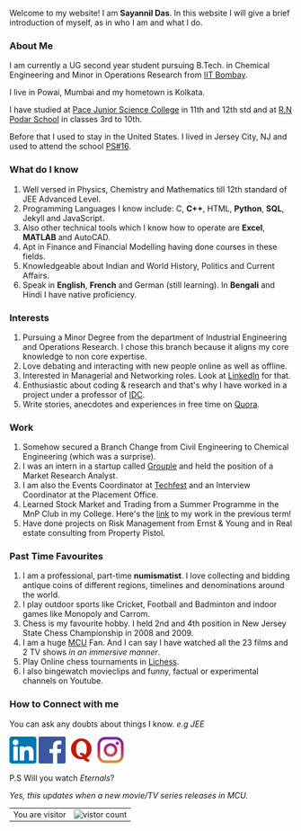 Welcome to my website! I am **Sayannil Das**. In this website I will give a brief introduction of myself, as in who I am and what I do.


### About Me

I am currently a UG second year student pursuing B.Tech. in Chemical Engineering and Minor in Operations Research from [IIT Bombay](https://www.iitb.ac.in/).

I live in Powai, Mumbai and my hometown is Kolkata.

I have studied at [Pace Junior Science College](https://www.pacejuniorsciencecollege.com/pace-jr-science-college-andheri.php) in 11th and 12th std
and at [R.N Podar School](https://www.rnpodarschool.com/) in classes 3rd to 10th.

Before that I used to stay in the United States. I lived in Jersey City, NJ and used to attend the school [PS#16](https://ps16.jcboe.org/).

### What do I know

1. Well versed in Physics, Chemistry and Mathematics till 12th standard of JEE Advanced Level.
2. Programming Languages I know include: C, **C++**, HTML, **Python**, **SQL**, Jekyll and JavaScript.
3. Also other technical tools which I know how to operate are **Excel**, **MATLAB** and AutoCAD.
4. Apt in Finance and Financial Modelling having done courses in these fields.
5. Knowledgeable about Indian and World History, Politics and Current Affairs.
6. Speak in **English**, **French** and German (still learning). In **Bengali** and Hindi I have native proficiency. 


### Interests 
 
1. Pursuing a Minor Degree from the department of Industrial Engineering and Operations Research. I chose this branch because it aligns my core knowledge to non core expertise.
2. Love debating and interacting with new people online as well as offline.
3. Interested in Managerial and Networking roles. Look at [LinkedIn](https://www.linkedin.com/in/sayannil-das-853b74116/) for that.
4. Enthusiastic about coding & research and that's why I have worked in a project under a professor of [IDC](http://www.idc.iitb.ac.in/).
5. Write stories, anecdotes and experiences in free time on [Quora](https://www.quora.com/profile/Sayannil-Das-1).

### Work

1. Somehow secured a Branch Change from Civil Engineering to Chemical Engineering (which was a surprise).
2. I was an intern in a startup called [Grouple](https://grouple.in/) and held the position of a Market Research Analyst.
3. I am also the Events Coordinator at [Techfest](https://www.techfest.org/) and an Interview Coordinator at the Placement Office.
4. Learned Stock Market and Trading from a Summer Programme in the MnP Club in my College. Here's the [link](https://sayannil.github.io/My-Website/EndTerm%20Report.pdf) to my work in the previous term!
5. Have done projects on Risk Management from Ernst & Young and in Real estate consulting from Property Pistol. 

### Past Time Favourites

1. I am a professional, part-time **numismatist**. I love collecting and bidding antique coins of different regions, timelines and denominations around the world.
2. I play outdoor sports like Cricket, Football and Badminton and indoor games like Monopoly and Carrom.
3. Chess is my favourite hobby. I held 2nd and 4th position in New Jersey State Chess Championship in 2008 and 2009.
4. I am a huge [MCU](https://www.marvel.com/) Fan. And I can say I have watched all the 23 films and 2 TV shows _in an immersive manner_. 
5. Play Online chess tournaments in [Lichess](https://lichess.org/).
6. I also bingewatch movieclips and funny, factual or experimental channels on Youtube.

### How to Connect with me

You can ask any doubts about things I know. _e.g JEE_
<!-- display the social media buttons in your README -->

[![alt text][1.1]][1]
[![alt text][2.1]][2]
[![alt text][3.1]][3]
[![alt text][4.1]][4]

P.S Will you watch *Eternals*?

*Yes, this updates when a new movie/TV series releases in MCU.*

<table>
    <tr>
        <td>You are visitor</td>
        <td><img src="https://profile-counter.glitch.me/My-Website/count.svg" alt="vistor count" height="50" /></td>
    </tr>
</table>

[1]: https://www.linkedin.com/in/sayannil-das-853b74116/
[2]: https://www.facebook.com/sayannil.das/
[3]: https://www.quora.com/profile/Sayannil-Das-1
[4]: https://www.instagram.com/worldofsayannil/

[1.1]: Icons/Linkedin.png
[2.1]: Icons/Facebook.png
[3.1]: Icons/Quora.png
[4.1]: Icons/Instagram.jpg


